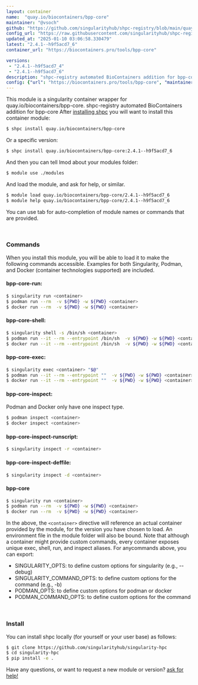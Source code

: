 ```yaml
---
layout: container
name:  "quay.io/biocontainers/bpp-core"
maintainer: "@vsoch"
github: "https://github.com/singularityhub/shpc-registry/blob/main/quay.io/biocontainers/bpp-core/container.yaml"
config_url: "https://raw.githubusercontent.com/singularityhub/shpc-registry/main/quay.io/biocontainers/bpp-core/container.yaml"
updated_at: "2025-01-10 03:06:58.330479"
latest: "2.4.1--h9f5acd7_6"
container_url: "https://biocontainers.pro/tools/bpp-core"

versions:
 - "2.4.1--h9f5acd7_4"
 - "2.4.1--h9f5acd7_6"
description: "shpc-registry automated BioContainers addition for bpp-core"
config: {"url": "https://biocontainers.pro/tools/bpp-core", "maintainer": "@vsoch", "description": "shpc-registry automated BioContainers addition for bpp-core", "latest": {"2.4.1--h9f5acd7_6": "sha256:b9d2b4ddb00c16cbe2448b5e8725336e91f4c9102c778bd7bf6536a15975e555"}, "tags": {"2.4.1--h9f5acd7_4": "sha256:18bf85db6e9a85269ccc2272901af7f0c997c17a2d0f8b9d0e6710c2b330357f", "2.4.1--h9f5acd7_6": "sha256:b9d2b4ddb00c16cbe2448b5e8725336e91f4c9102c778bd7bf6536a15975e555"}, "docker": "quay.io/biocontainers/bpp-core"}
---
```


This module is a singularity container wrapper for quay.io/biocontainers/bpp-core.
shpc-registry automated BioContainers addition for bpp-core
After [installing shpc](#install) you will want to install this container module:


```bash
$ shpc install quay.io/biocontainers/bpp-core
```

Or a specific version:

```bash
$ shpc install quay.io/biocontainers/bpp-core:2.4.1--h9f5acd7_6
```

And then you can tell lmod about your modules folder:

```bash
$ module use ./modules
```

And load the module, and ask for help, or similar.

```bash
$ module load quay.io/biocontainers/bpp-core/2.4.1--h9f5acd7_6
$ module help quay.io/biocontainers/bpp-core/2.4.1--h9f5acd7_6
```

You can use tab for auto-completion of module names or commands that are provided.

<br>

### Commands

When you install this module, you will be able to load it to make the following commands accessible.
Examples for both Singularity, Podman, and Docker (container technologies supported) are included.

#### bpp-core-run:

```bash
$ singularity run <container>
$ podman run --rm  -v ${PWD} -w ${PWD} <container>
$ docker run --rm  -v ${PWD} -w ${PWD} <container>
```

#### bpp-core-shell:

```bash
$ singularity shell -s /bin/sh <container>
$ podman run --it --rm --entrypoint /bin/sh  -v ${PWD} -w ${PWD} <container>
$ docker run --it --rm --entrypoint /bin/sh  -v ${PWD} -w ${PWD} <container>
```

#### bpp-core-exec:

```bash
$ singularity exec <container> "$@"
$ podman run --it --rm --entrypoint ""  -v ${PWD} -w ${PWD} <container> "$@"
$ docker run --it --rm --entrypoint ""  -v ${PWD} -w ${PWD} <container> "$@"
```

#### bpp-core-inspect:

Podman and Docker only have one inspect type.

```bash
$ podman inspect <container>
$ docker inspect <container>
```

#### bpp-core-inspect-runscript:

```bash
$ singularity inspect -r <container>
```

#### bpp-core-inspect-deffile:

```bash
$ singularity inspect -d <container>
```



#### bpp-core

```bash
$ singularity run <container>
$ podman run --rm  -v ${PWD} -w ${PWD} <container>
$ docker run --rm  -v ${PWD} -w ${PWD} <container>
```


In the above, the `<container>` directive will reference an actual container provided
by the module, for the version you have chosen to load. An environment file in the
module folder will also be bound. Note that although a container
might provide custom commands, every container exposes unique exec, shell, run, and
inspect aliases. For anycommands above, you can export:

 - SINGULARITY_OPTS: to define custom options for singularity (e.g., --debug)
 - SINGULARITY_COMMAND_OPTS: to define custom options for the command (e.g., -b)
 - PODMAN_OPTS: to define custom options for podman or docker
 - PODMAN_COMMAND_OPTS: to define custom options for the command

<br>

### Install

You can install shpc locally (for yourself or your user base) as follows:

```bash
$ git clone https://github.com/singularityhub/singularity-hpc
$ cd singularity-hpc
$ pip install -e .
```

Have any questions, or want to request a new module or version? [ask for help!](https://github.com/singularityhub/singularity-hpc/issues)